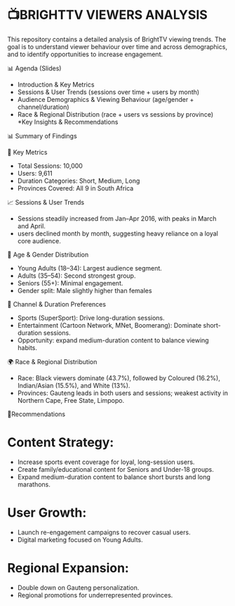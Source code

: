 # 📺BRIGHTTV VIEWERS ANALYSIS

This repository contains a detailed analysis of BrightTV viewing trends. The goal is to understand viewer behaviour over time and across demographics, and to identify opportunities to increase engagement.

📊 Agenda (Slides)
* Introduction & Key Metrics
* Sessions & User Trends (sessions over time + users by month)
* Audience Demographics & Viewing Behaviour (age/gender + channel/duration)
* Race & Regional Distribution (race + users vs sessions by province)
 *Key Insights & Recommendations

 📊 Summary of Findings
 
🧾 Key Metrics
* Total Sessions: 10,000
* Users: 9,611
* Duration Categories: Short, Medium, Long
* Provinces Covered: All 9 in South Africa

📈 Sessions & User Trends
* Sessions steadily increased from Jan–Apr 2016, with peaks in March and April.
* users declined month by month, suggesting heavy reliance on a loyal core audience.

👥 Age & Gender Distribution
* Young Adults (18–34): Largest audience segment.
*  Adults (35–54): Second strongest group.
* Seniors (55+): Minimal engagement.
* Gender split: Male slightly higher than females

📡 Channel & Duration Preferences
* Sports (SuperSport): Drive long-duration sessions.
* Entertainment (Cartoon Network, MNet, Boomerang): Dominate short-duration sessions.
* Opportunity: expand medium-duration content to balance viewing habits.

🌍 Race & Regional Distribution
* Race: Black viewers dominate (43.7%), followed by Coloured (16.2%), Indian/Asian (15.5%), and White (13%).
* Provinces: Gauteng leads in both users and sessions; weakest activity in Northern Cape, Free State, Limpopo.

📌Recommendations

# Content Strategy:

* Increase sports event coverage for loyal, long-session users.
* Create family/educational content for Seniors and Under-18 groups.
* Expand medium-duration content to balance short bursts and long marathons.

# User Growth:

* Launch re-engagement campaigns to recover casual users.
* Digital marketing focused on Young Adults.

# Regional Expansion:

* Double down on Gauteng personalization.
* Regional promotions for underrepresented provinces.





